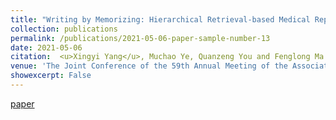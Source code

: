 ```yaml
---
title: "Writing by Memorizing: Hierarchical Retrieval-based Medical Report Generation"
collection: publications
permalink: /publications/2021-05-06-paper-sample-number-13
date: 2021-05-06
citation:  <u>Xingyi Yang</u>, Muchao Ye, Quanzeng You and Fenglong Ma
venue: 'The Joint Conference of the 59th Annual Meeting of the Association for Computational Linguistics and the 11th International Joint Conference on Natural Language Processing (ACL2021), long paper'
showexcerpt: False
---
```

[paper](http://adamdad.github.io/files/ACL2021_ReportGen.pdf)

